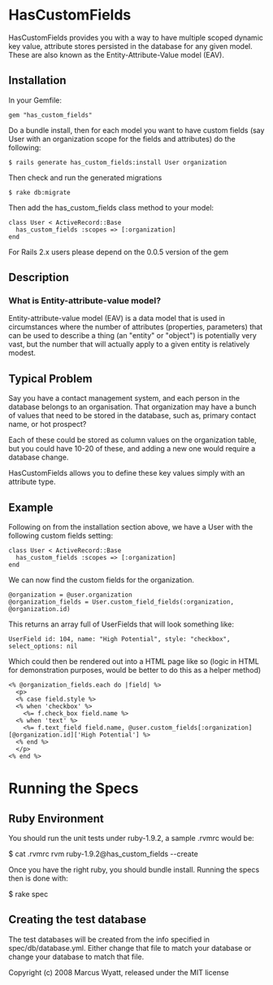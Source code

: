 HasCustomFields
========================

HasCustomFields provides you with a way to have multiple scoped dynamic key value,
attribute stores persisted in the database for any given model.  These are also
known as the Entity-Attribute-Value model (EAV).


Installation
------------------------

In your Gemfile:

    gem "has_custom_fields"

Do a bundle install, then for each model you want to have custom fields (say User
with an organization scope for the fields and attributes) do the following:

    $ rails generate has_custom_fields:install User organization

Then check and run the generated migrations

    $ rake db:migrate

Then add the has_custom_fields class method to your model:

    class User < ActiveRecord::Base
      has_custom_fields :scopes => [:organization]
    end

For Rails 2.x users please depend on the 0.0.5 version of the gem


Description
-------------------------  

### What is Entity-attribute-value model?

Entity-attribute-value model (EAV) is a data model that is used in circumstances 
where the number of attributes (properties, parameters) that can be used to describe 
a thing (an "entity" or "object") is potentially very vast, but the number that will 
actually apply to a given entity is relatively modest.


Typical Problem
-------------------------

Say you have a contact management system, and each person in the database belongs
to an organisation.  That organization may have a bunch of values that need to be
stored in the database, such as, primary contact name, or hot prospect?

Each of these could be stored as column values on the organization table, but
you could have 10-20 of these, and adding a new one would require a database change.

HasCustomFields allows you to define these key values simply with an attribute
type.


Example
-------------------------

Following on from the installation section above, we have a User with the following
custom fields setting:

    class User < ActiveRecord::Base
      has_custom_fields :scopes => [:organization]
    end

We can now find the custom fields for the organization.

    @organization = @user.organization
    @organization_fields = User.custom_field_fields(:organization, @organization.id)

This returns an array full of UserFields that will look something like:

    UserField id: 104, name: "High Potential", style: "checkbox", select_options: nil

Which could then be rendered out into a HTML page like so (logic in HTML for demonstration purposes, would be better to do this as a helper method)

    <% @organization_fields.each do |field| %>
      <p>
      <% case field.style %>
      <% when 'checkbox' %>
        <%= f.check_box field.name %>
      <% when 'text' %>
        <%= f.text_field field.name, @user.custom_fields[:organization][@organization.id]['High Potential'] %>
      <% end %>
      </p>
    <% end %>

Running the Specs
========================

Ruby Environment
------------------------

You should run the unit tests under ruby-1.9.2, a sample .rvmrc would be:

  $ cat .rvmrc
  rvm ruby-1.9.2@has_custom_fields --create

Once you have the right ruby, you should bundle install.  Running the specs then
is done with:

  $ rake spec

Creating the test database
------------------------

The test databases will be created from the info specified in spec/db/database.yml.
Either change that file to match your database or change your database to
match that file.

Copyright (c) 2008 Marcus Wyatt, released under the MIT license
